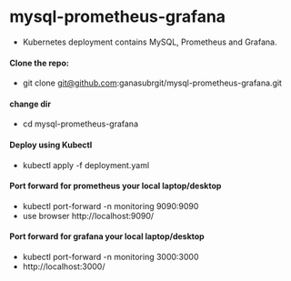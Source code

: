 # mysql-prometheus-grafana
  - Kubernetes deployment contains MySQL, Prometheus and Grafana.

#### Clone the repo:
  - git clone git@github.com:ganasubrgit/mysql-prometheus-grafana.git

#### change dir
  - cd mysql-prometheus-grafana

#### Deploy using Kubectl 
  - kubectl apply -f deployment.yaml 

#### Port forward for prometheus your local laptop/desktop
  - kubectl port-forward <pod name> -n monitoring 9090:9090
  - use browser http://localhost:9090/ 

#### Port forward for grafana your local laptop/desktop
  - kubectl port-forward <pod name> -n monitoring 3000:3000
  - http://localhost:3000/
